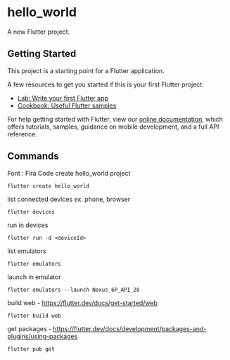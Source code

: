 # hello_world

A new Flutter project.

## Getting Started

This project is a starting point for a Flutter application.

A few resources to get you started if this is your first Flutter project:

- [Lab: Write your first Flutter app](https://flutter.dev/docs/get-started/codelab)
- [Cookbook: Useful Flutter samples](https://flutter.dev/docs/cookbook)

For help getting started with Flutter, view our
[online documentation](https://flutter.dev/docs), which offers tutorials,
samples, guidance on mobile development, and a full API reference.

## Commands
Font : Fira Code
create hello_world project

```
flutter create hello_world
```

list connected devices ex. phone, browser

```
flutter devices
```

run in devices

```
flutter run -d <deviceId>
```

list emulators

```
flutter emulators
```

launch in emulator

```
flutter emulators --launch Nexus_6P_API_28
```

build web - https://flutter.dev/docs/get-started/web

```
flutter build web
```

get packages - https://flutter.dev/docs/development/packages-and-plugins/using-packages

```
flutter pub get
```
